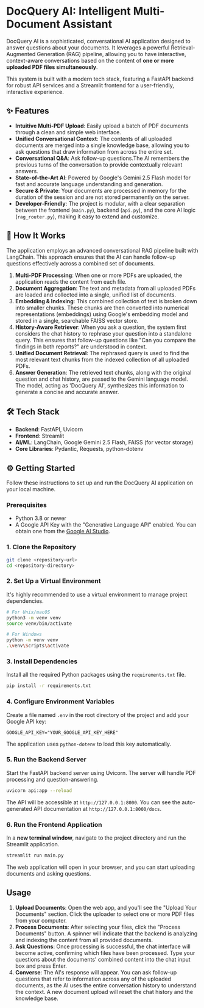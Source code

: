 # DocQuery AI: Intelligent Multi-Document Assistant

DocQuery AI is a sophisticated, conversational AI application designed to answer questions about your documents. It leverages a powerful Retrieval-Augmented Generation (RAG) pipeline, allowing you to have interactive, context-aware conversations based on the content of **one or more uploaded PDF files simultaneously**.

This system is built with a modern tech stack, featuring a FastAPI backend for robust API services and a Streamlit frontend for a user-friendly, interactive experience.

## ✨ Features

  - **Intuitive Multi-PDF Upload**: Easily upload a batch of PDF documents through a clean and simple web interface.
  - **Unified Conversational Context**: The contents of all uploaded documents are merged into a single knowledge base, allowing you to ask questions that draw information from across the entire set.
  - **Conversational Q\&A**: Ask follow-up questions.The AI remembers the previous turns of the conversation to provide contextually relevant answers.
  - **State-of-the-Art AI**: Powered by Google's Gemini 2.5 Flash model for fast and accurate language understanding and generation.
  - **Secure & Private**: Your documents are processed in memory for the duration of the session and are not stored permanently on the server.
  - **Developer-Friendly**: The project is modular, with a clear separation between the frontend (`main.py`), backend (`api.py`), and the core AI logic (`rag_router.py`), making it easy to extend and customize.

## 🚀 How It Works

The application employs an advanced conversational RAG pipeline built with LangChain. This approach ensures that the AI can handle follow-up questions effectively across a combined set of documents.

1.  **Multi-PDF Processing**: When one or more PDFs are uploaded, the application reads the content from each file.
2.  **Document Aggregation**: The text and metadata from all uploaded PDFs are loaded and collected into a single, unified list of documents.
3.  **Embedding & Indexing**: This combined collection of text is broken down into smaller chunks. These chunks are then converted into numerical representations (embeddings) using Google's embedding model and stored in a single, searchable FAISS vector store.
4.  **History-Aware Retriever**: When you ask a question, the system first considers the chat history to rephrase your question into a standalone query. This ensures that follow-up questions like "Can you compare the findings in both reports?" are understood in context.
5.  **Unified Document Retrieval**: The rephrased query is used to find the most relevant text chunks from the indexed collection of all uploaded PDFs.
6.  **Answer Generation**: The retrieved text chunks, along with the original question and chat history, are passed to the Gemini language model. The model, acting as 'DocQuery AI', synthesizes this information to generate a concise and accurate answer.

## 🛠️ Tech Stack

  - **Backend**: FastAPI, Uvicorn
  - **Frontend**: Streamlit
  - **AI/ML**: LangChain, Google Gemini 2.5 Flash, FAISS (for vector storage)
  - **Core Libraries**: Pydantic, Requests, python-dotenv 

## ⚙️ Getting Started

Follow these instructions to set up and run the DocQuery AI application on your local machine.

### Prerequisites

  - Python 3.8 or newer
  - A Google API Key with the "Generative Language API" enabled. You can obtain one from the [Google AI Studio](https://aistudio.google.com/app/apikey).

### 1\. Clone the Repository

```bash
git clone <repository-url>
cd <repository-directory>
```

### 2\. Set Up a Virtual Environment

It's highly recommended to use a virtual environment to manage project dependencies.

```bash
# For Unix/macOS
python3 -m venv venv
source venv/bin/activate

# For Windows
python -m venv venv
.\venv\Scripts\activate
```

### 3\. Install Dependencies

Install all the required Python packages using the `requirements.txt` file.

```bash
pip install -r requirements.txt
```

### 4\. Configure Environment Variables

Create a file named `.env` in the root directory of the project and add your Google API key:

```.env
GOOGLE_API_KEY="YOUR_GOOGLE_API_KEY_HERE"
```

The application uses `python-dotenv` to load this key automatically.

### 5\. Run the Backend Server

Start the FastAPI backend server using Uvicorn. The server will handle PDF processing and question-answering.

```bash
uvicorn api:app --reload
```

The API will be accessible at `http://127.0.0.1:8000`. You can see the auto-generated API documentation at `http://127.0.0.1:8000/docs`.

### 6\. Run the Frontend Application

In a **new terminal window**, navigate to the project directory and run the Streamlit application.

```bash
streamlit run main.py
```

The web application will open in your browser, and you can start uploading documents and asking questions.

## Usage

1.  **Upload Documents**: Open the web app, and you'll see the "Upload Your Documents" section. Click the uploader to select one or more PDF files from your computer.
2.  **Process Documents**: After selecting your files, click the "Process Documents" button. A spinner will indicate that the backend is analyzing and indexing the content from all provided documents.
3.  **Ask Questions**: Once processing is successful, the chat interface will become active, confirming which files have been processed. Type your questions about the documents' combined content into the chat input box and press Enter.
4.  **Converse**: The AI's response will appear. You can ask follow-up questions that refer to information across any of the uploaded documents, as the AI uses the entire conversation history to understand the context. A new document upload will reset the chat history and the knowledge base.